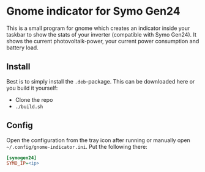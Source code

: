 # Gnome indicator for Symo Gen24
This is a small program for gnome which creates an indicator inside your taskbar to show the stats of your inverter (compatible with Symo Gen24).
It shows the current photovoltaik-power, your current power consumption and battery load.

## Install
Best is to simply install the `.deb`-package. This can be downloaded here or you build it yourself:
* Clone the repo
* `./build.sh`

## Config
Open the configuration from the tray icon after running or manually open `~/.config/gnome-indicator.ini`. Put the following there:

```ini
[symogen24]
SYMO_IP=<ip>
```